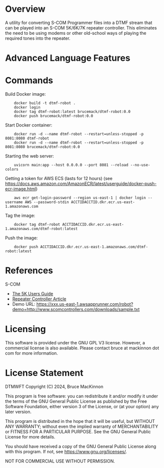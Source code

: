 Overview
========

A utility for converting S-COM Programmer files into a DTMF stream that 
can be played into an S-COM 5K/6K/7K repeater controller.  This eliminates
the need to be using modems or other old-school ways of playing the 
required tones into the repeater.

Advanced Language Features
==========================

Commands
========

Build Docker image:

        docker build -t dtmf-robot .  
        docker login
        docker tag dtmf-robot:latest brucemack/dtmf-robot:0.0        
        docker push brucemack/dtmf-robot:0.0      

Start Docker container:

        docker run -d --name dtmf-robot --restart=unless-stopped -p 8081:8080 dtmf-robot
        docker run -d --name dtmf-robot --restart=unless-stopped -p 8081:8080 brucemack/dtmf-robot:0.0

Starting the web server:

        uvicorn main:app --host 0.0.0.0 --port 8081 --reload --no-use-colors

Getting a token for AWS ECS (lasts for 12 hours) (see https://docs.aws.amazon.com/AmazonECR/latest/userguide/docker-push-ecr-image.html)

        aws ecr get-login-password --region us-east-1 | docker login --username AWS --password-stdin ACCTIDACCTID.dkr.ecr.us-east-1.amazonaws.com

Tag the image:
        
        docker tag dtmf-robot ACCTIDACCID.dkr.ecr.us-east-1.amazonaws.com/dtmf-robot:latest

Push the image:

        docker push ACCTIDACCID.dkr.ecr.us-east-1.amazonaws.com/dtmf-robot:latest


References
==========

S-COM
* [The 5K Users Guide](http://www.scomcontrollers.com/downloads/5kmanualv20.pdf)
* [Repeater Controller Article](https://www.repeater-builder.com/scom/controller-direct-programming.html)
* Demo URL: https://xxx.us-east-1.awsapprunner.com/robot?demo=http://www.scomcontrollers.com/downloads/sample.txt

Licensing 
=========

This software is provided under the GNU GPL V3 license.  However, a commercial 
license is also available.  Please contact bruce at mackinnon dot com for more
information.

License Statement
=================

DTMWFT
Copyright (C) 2024, Bruce MacKinnon 

This program is free software: you can redistribute it and/or modify
it under the terms of the GNU General Public License as published by
the Free Software Foundation, either version 3 of the License, or
(at your option) any later version.

This program is distributed in the hope that it will be useful,
but WITHOUT ANY WARRANTY; without even the implied warranty of
MERCHANTABILITY or FITNESS FOR A PARTICULAR PURPOSE.  See the
GNU General Public License for more details.

You should have received a copy of the GNU General Public License
along with this program.  If not, see <https://www.gnu.org/licenses/>.

NOT FOR COMMERCIAL USE WITHOUT PERMISSION.
